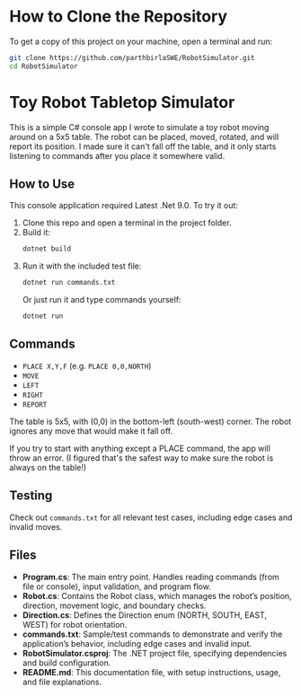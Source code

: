 # How to Clone the Repository

To get a copy of this project on your machine, open a terminal and run:

```sh
git clone https://github.com/parthbirlaSWE/RobotSimulator.git
cd RobotSimulator
```

# Toy Robot Tabletop Simulator

This is a simple C# console app I wrote to simulate a toy robot moving around on a 5x5 table. The robot can be placed, moved, rotated, and will report its position. I made sure it can't fall off the table, and it only starts listening to commands after you place it somewhere valid.

## How to Use

This console application required Latest .Net 9.0. To try it out:

1. Clone this repo and open a terminal in the project folder.
2. Build it:
   ```sh
   dotnet build
   ```
3. Run it with the included test file:
   ```sh
   dotnet run commands.txt
   ```
   Or just run it and type commands yourself:
   ```sh
   dotnet run
   ```

## Commands

* `PLACE X,Y,F` (e.g. `PLACE 0,0,NORTH`)
* `MOVE`
* `LEFT`
* `RIGHT`
* `REPORT`

The table is 5x5, with (0,0) in the bottom-left (south-west) corner. The robot ignores any move that would make it fall off.

If you try to start with anything except a PLACE command, the app will throw an error. (I figured that's the safest way to make sure the robot is always on the table!)

## Testing

Check out `commands.txt` for all relevant test cases, including edge cases and invalid moves.
## Files
* **Program.cs**: The main entry point. Handles reading commands (from file or console), input validation, and program flow.  
* **Robot.cs**: Contains the Robot class, which manages the robot’s position, direction, movement logic, and boundary checks.  
* **Direction.cs**: Defines the Direction enum (NORTH, SOUTH, EAST, WEST) for robot orientation.  
* **commands.txt**: Sample/test commands to demonstrate and verify the application’s behavior, including edge cases and invalid input.  
* **RobotSimulator.csproj**: The .NET project file, specifying dependencies and build configuration.  
* **README.md**: This documentation file, with setup instructions, usage, and file explanations.  

